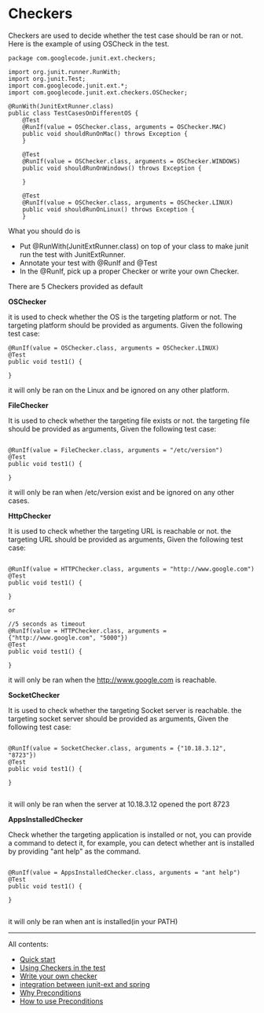 # Checkers #

Checkers are used to decide whether the test case should be ran or not. Here is the example of using OSCheck in the test.

```
package com.googlecode.junit.ext.checkers;

import org.junit.runner.RunWith;
import org.junit.Test;
import com.googlecode.junit.ext.*;
import com.googlecode.junit.ext.checkers.OSChecker;

@RunWith(JunitExtRunner.class)
public class TestCasesOnDifferentOS {
    @Test
    @RunIf(value = OSChecker.class, arguments = OSChecker.MAC)
    public void shouldRunOnMac() throws Exception {
    }

    @Test
    @RunIf(value = OSChecker.class, arguments = OSChecker.WINDOWS)
    public void shouldRunOnWindows() throws Exception {

    }

    @Test
    @RunIf(value = OSChecker.class, arguments = OSChecker.LINUX)
    public void shouldRunOnLinux() throws Exception {
    }

```


What you should do is
  * Put @RunWith(JunitExtRunner.class) on top of your class to make junit run the test with JunitExtRunner.
  * Annotate your test with @RunIf and @Test
  * In the @RunIf, pick up a proper Checker or write your own Checker.


There are 5 Checkers provided as default

**OSChecker**

it is used to check whether the OS is the targeting platform or not. The targeting platform should be provided as arguments. Given the following test case:
```
@RunIf(value = OSChecker.class, arguments = OSChecker.LINUX)
@Test
public void test1() {

}
```

it will only be ran on the Linux and be ignored on any other platform.

**FileChecker**

It is used to check whether the targeting file exists or not. the targeting file should be provided as arguments, Given the following test case:
```

@RunIf(value = FileChecker.class, arguments = "/etc/version")
@Test
public void test1() {

}
```

it will only be ran when /etc/version exist and be ignored on any other cases.

**HttpChecker**

It is used to check whether the targeting URL is reachable or not. the targeting URL should be provided as arguments, Given the following test case:

```

@RunIf(value = HTTPChecker.class, arguments = "http://www.google.com")
@Test
public void test1() {

}

or

//5 seconds as timeout
@RunIf(value = HTTPChecker.class, arguments = {"http://www.google.com", "5000"})
@Test
public void test1() {

}

```

it will only be ran when the http://www.google.com is reachable.

**SocketChecker**

It is used to check whether the targeting Socket server is reachable. the targeting socket server should be provided as arguments, Given the following test case:

```

@RunIf(value = SocketChecker.class, arguments = {"10.18.3.12", "8723"})
@Test
public void test1() {

}


```

it will only be ran when the server at 10.18.3.12 opened the port 8723

**AppsInstalledChecker**

Check whether the targeting application is installed or not, you can provide a command to detect it, for example, you can detect whether ant is installed by providing "ant help" as the command.

```

@RunIf(value = AppsInstalledChecker.class, arguments = "ant help")
@Test
public void test1() {

}


```

it will only be ran when ant is installed(in your PATH)



---


All contents:
  * [Quick start](QuickStart.md)
  * [Using Checkers in the test](UsingCheckers.md)
  * [Write your own checker](WriteYourOwnChecker.md)
  * [integration between junit-ext and spring](TestWithSpring.md)
  * [Why Preconditions](Preconditions.md)
  * [How to use Preconditions](HowToUsePrecondtion.md)